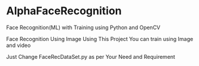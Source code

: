 # AlphaFaceRecognition
Face Recognition(ML) with Training using Python and OpenCV


Face Recognition Using Image 
Using This Project You can train using Image and video

Just Change FaceRecDataSet.py as per Your Need and Requirement
